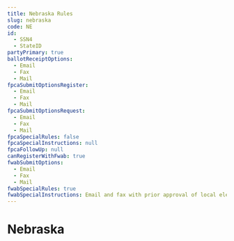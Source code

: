 ```yaml
---
title: Nebraska Rules
slug: nebraska
code: NE
id: 
  - SSN4
  - StateID
partyPrimary: true
ballotReceiptOptions:
  - Email
  - Fax
  - Mail
fpcaSubmitOptionsRegister:
  - Email
  - Fax
  - Mail
fpcaSubmitOptionsRequest:
  - Email
  - Fax
  - Mail
fpcaSpecialRules: false
fpcaSpecialInstructions: null
fpcaFollowUp: null
canRegisterWithFwab: true
fwabSubmitOptions:
  - Email
  - Fax
  - Mail
fwabSpecialRules: true
fwabSpecialInstructions: Email and fax with prior approval of local election office
---
```


# Nebraska
